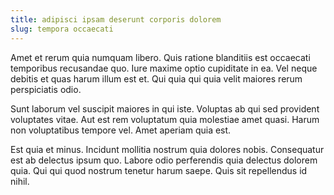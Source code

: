 ```yaml
---
title: adipisci ipsam deserunt corporis dolorem
slug: tempora occaecati
---
```


Amet et rerum quia numquam libero. Quis ratione blanditiis est occaecati temporibus recusandae quo. Iure maxime optio cupiditate in ea. Vel neque debitis et quas harum illum est et. Qui quia qui quia velit maiores rerum perspiciatis odio.

Sunt laborum vel suscipit maiores in qui iste. Voluptas ab qui sed provident voluptates vitae. Aut est rem voluptatum quia molestiae amet quasi. Harum non voluptatibus tempore vel. Amet aperiam quia est.

Est quia et minus. Incidunt mollitia nostrum quia dolores nobis. Consequatur est ab delectus ipsum quo. Labore odio perferendis quia delectus dolorem quia. Qui qui quod nostrum tenetur harum saepe. Quis sit repellendus id nihil.
